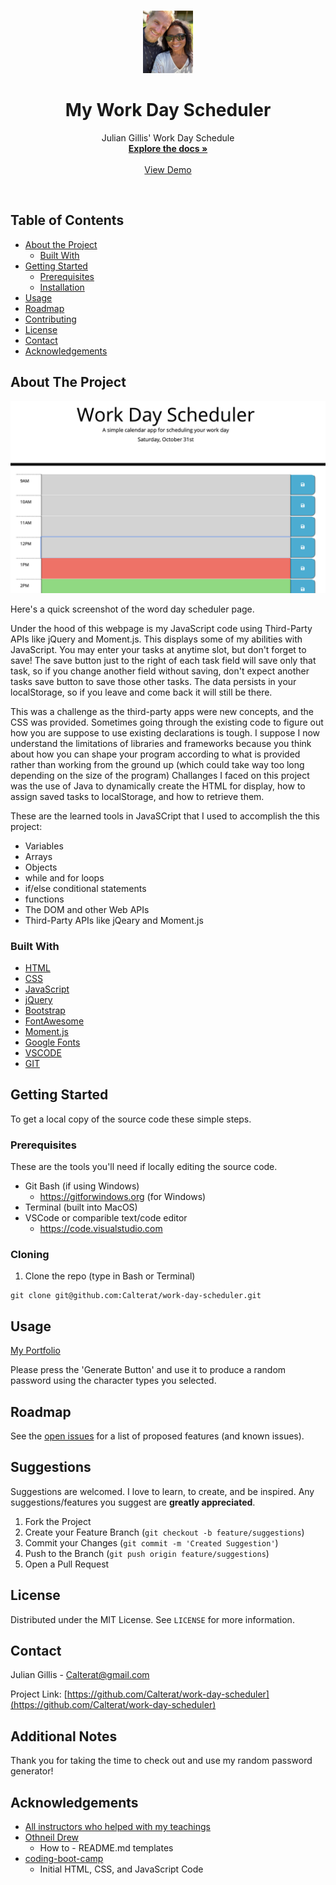 <!-- PROJECT LOGO -->
<br />
<p align="center">
  <a href="https://github.com/Calterat/Portfolio">
    <img src="./assets/images/julian-img.jpeg" alt="Logo" width="80" height="100">
  </a>

  <h1 align="center">My Work Day Scheduler</h1>

  <p align="center">
    Julian Gillis' Work Day Schedule
    <br />
    <a href="https://github.com/Calterat/work-day-scheduler"><strong>Explore the docs »</strong></a>
    <br />
    <br />
    <a href="https://calterat.github.io/work-day-scheduler">View Demo</a>
  </p>
</p>
<br/>

<!-- TABLE OF CONTENTS -->
## Table of Contents

* [About the Project](#about-the-project)
  * [Built With](#built-with)
* [Getting Started](#getting-started)
  * [Prerequisites](#prerequisites)
  * [Installation](#installation)
* [Usage](#usage)
* [Roadmap](#roadmap)
* [Contributing](#contributing)
* [License](#license)
* [Contact](#contact)
* [Acknowledgements](#acknowledgements)



<!-- ABOUT THE PROJECT -->
## About The Project

![](./assets/images/work-day-scheduler-screenshot.png)

Here's a quick screenshot of the word day scheduler page.

Under the hood of this webpage is my JavaScript code using Third-Party APIs like jQuery and Moment.js. This displays some of my abilities with JavaScript. You may enter your tasks at anytime slot, but don't forget to save! The save button just to the right of each task field will save only that task, so if you change another field without saving, don't expect another tasks save button to save those other tasks. The data persists in your localStorage, so if you leave and come back it will still be there.

This was a challenge as the third-party apps were new concepts, and the CSS was provided. Sometimes going through the existing code to figure out how you are suppose to use existing declarations is tough. I suppose I now understand the limitations of libraries and frameworks because you think about how you can shape your program according to what is provided rather than working from the ground up (which could take way too long depending on the size of the program) Challanges I faced on this project was the use of Java to dynamically create the HTML for display, how to assign saved tasks to localStorage, and how to retrieve them.

These are the learned tools in JavaSCript that I used to accomplish the this project:
 - Variables
 - Arrays
 - Objects
 - while and for loops
 - if/else conditional statements
 - functions
 - The DOM and other Web APIs
 - Third-Party APIs like jQeary and Moment.js




### Built With

* [HTML]()
* [CSS]()
* [JavaScript]()
* [jQuery]()
* [Bootstrap]()
* [FontAwesome]()
* [Moment.js]()
* [Google Fonts]()
* [VSCODE]()
* [GIT]()



<!-- GETTING STARTED -->
## Getting Started

To get a local copy of the source code these simple steps.

### Prerequisites

These are the tools you'll need if locally editing the source code.
* Git Bash (if using Windows)
    * https://gitforwindows.org (for Windows)
* Terminal (built into MacOS)
* VSCode or comparible text/code editor
    * https://code.visualstudio.com

### Cloning

1. Clone the repo (type in Bash or Terminal)
```
git clone git@github.com:Calterat/work-day-scheduler.git
```



<!-- USAGE EXAMPLES -->
## Usage

[My Portfolio](https://calterat.github.io/work-day-scheduler)

Please press the 'Generate Button' and use it to produce a random password using the character types you selected.



<!-- ROADMAP -->
## Roadmap

See the [open issues](https://github.com/Calterat/work-day-scheduler/issues) for a list of proposed features (and known issues).



<!-- Suggestions -->
## Suggestions

Suggestions are welcomed. I love to learn, to create, and be inspired. Any suggestions/features you suggest are **greatly appreciated**.

1. Fork the Project
2. Create your Feature Branch (`git checkout -b feature/suggestions`)
3. Commit your Changes (`git commit -m 'Created Suggestion'`)
4. Push to the Branch (`git push origin feature/suggestions`)
5. Open a Pull Request



<!-- LICENSE -->
## License

Distributed under the MIT License. See `LICENSE` for more information.



<!-- CONTACT -->
## Contact

Julian Gillis -  Calterat@gmail.com

Project Link: [https://github.com/Calterat/work-day-scheduler](https://github.com/Calterat/work-day-scheduler)


<!-- Additional Notes -->
## Additional Notes

Thank you for taking the time to check out and use my random password generator!


<!-- ACKNOWLEDGEMENTS -->
## Acknowledgements

* [All instructors who helped with my teachings]()
* [Othneil Drew](#https://github.com/othneildrew)
    * How to - README.md templates
* [coding-boot-camp](#https://github.com/coding-boot-camp)
    * Initial HTML, CSS, and JavaScript Code





<!-- MARKDOWN LINKS & IMAGES -->
<!--

[GitHub Repository]: https://github.com/Calterat/work-day-scheduler
[Password Generator URL]: https://calterat.github.io/work-day-scheduler
[issues-url]: https://github.com/Calterat/work-day-scheduler/issues
[license-url]: https://github.com/Calterat/work-day-scheduler/blob/master/LICENSE.txt
[linkedin-url]: https://www.linkedin.com/in/julian-gillis-5ba18b20/
![personal-image](./assets/images/julian-img.jpeg)
![product-screenshot](.assets/images/work-day-scheduler-screenshot.png)

-->